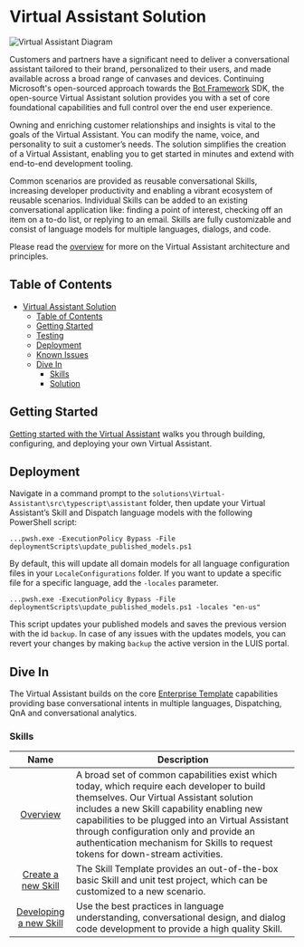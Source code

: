 # Virtual Assistant Solution

![Virtual Assistant Diagram](../../media/virtualassistant-diagram.jpg)

Customers and partners have a significant need to deliver a conversational assistant tailored to their brand, personalized to their users, and made available across a broad range of canvases and devices. Continuing Microsoft's open-sourced approach towards the [Bot Framework](http://aka.ms/botframework) SDK, the open-source Virtual Assistant solution provides you with a set of core foundational capabilities and full control over the end user experience. 

Owning and enriching customer relationships and insights is vital to the goals of the Virtual Assistant. You can modify the name, voice, and personality to suit a customer’s needs. The solution simplifies the creation of a Virtual Assistant, enabling you to get started in minutes and extend with end-to-end development tooling.

Common scenarios are provided as reusable conversational Skills, increasing developer productivity and enabling a vibrant ecosystem of reusable scenarios. Individual Skills can be added to an existing conversational application like: finding a point of interest, checking off an item on a to-do list, or replying to an email. Skills are fully customizable and consist of language models for multiple languages, dialogs, and code.

Please read the [overview](../common/overview.md) for more on the Virtual Assistant architecture and principles.

## Table of Contents
- [Virtual Assistant Solution](#virtual-assistant-solution)
  - [Table of Contents](#table-of-contents)
  - [Getting Started](#getting-started)
  - [Testing](#testing)
  - [Deployment](#deployment)
  - [Known Issues](#known-issues)
  - [Dive In](#dive-in)
    - [Skills](#skills)
    - [Solution](#solution)

## Getting Started
[Getting started with the Virtual Assistant](./gettingstarted.md) walks you through building, configuring, and deploying your own Virtual Assistant.

## Deployment

Navigate in a command prompt to the `solutions\Virtual-Assistant\src\typescript\assistant` folder, then update your Virtual Assistant’s Skill and Dispatch language models with the following PowerShell script:

```
...pwsh.exe -ExecutionPolicy Bypass -File deploymentScripts\update_published_models.ps1
```

By default, this will update all domain models for all language configuration files in your `LocaleConfigurations` folder. If you want to update a specific file for a specific language, add the `-locales` parameter.

```
...pwsh.exe -ExecutionPolicy Bypass -File deploymentScripts\update_published_models.ps1 -locales "en-us"
```

This script updates your published models and saves the previous version with the id `backup`. In case of any issues with the updates models, you can revert your changes by making `backup` the active version in the LUIS portal.


## Dive In

The Virtual Assistant builds on the core [Enterprise Template](../../../templates/Enterprise-Template/README.md) capabilities providing base conversational intents in multiple languages, Dispatching, QnA and conversational analytics.

### Skills
Name | Description |
:---:  | -------------
[Overview](../../skills/README.md) | A broad set of common capabilities exist which today, which require each developer to build themselves. Our Virtual Assistant solution includes a new Skill capability enabling new capabilities to be plugged into an Virtual Assistant through configuration only and provide an authentication mechanism for Skills to request tokens for down-stream activities.
[Create a new Skill](../../skills/typescript/create.md) | The Skill Template provides an out-of-the-box basic Skill and unit test project, which can be customized to a new scenario. |
[Developing a new Skill](../../skills/typescript/developing-a-new-skill.md) |Use the best practices in language understanding, conversational design, and dialog code development to provide a high quality Skill.|

